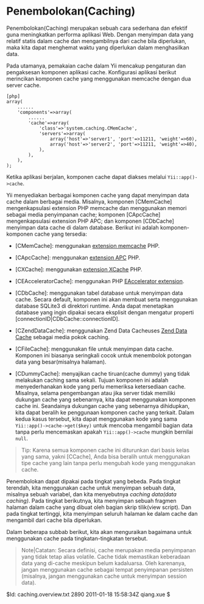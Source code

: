 Penembolokan(Caching)
=====================

Penembolokan(Caching) merupakan sebuah cara sederhana dan efektif guna meningkatkan performa aplikasi
Web. Dengan menyimpan data yang relatif statis dalam cache dan mengambilnya dari
cache bila diperlukan, maka kita dapat menghemat waktu yang diperlukan dalam menghasilkan data.

Pada utamanya, pemakaian cache dalam Yii mencakup pengaturan dan pengaksesan komponen aplikasi
cache. Konfigurasi aplikasi berikut merincikan komponen cache yang
menggunakan memcache dengan dua server cache.

~~~
[php]
array(
	......
	'components'=>array(
		......
		'cache'=>array(
			'class'=>'system.caching.CMemCache',
			'servers'=>array(
				array('host'=>'server1', 'port'=>11211, 'weight'=>60),
				array('host'=>'server2', 'port'=>11211, 'weight'=>40),
			),
		),
	),
);
~~~

Ketika aplikasi berjalan, komponen cache dapat diakses melalui
`Yii::app()->cache`.

Yii menyediakan berbagai komponen cache yang dapat menyimpan data cache dalam
berbagai media. Misalnya, komponen [CMemCache] mengenkapsulasi extension
PHP memcache dan menggunakan memori sebagai media penyimpanan cache; komponen
[CApcCache] mengenkapsulasi extension PHP APC; dan komponen
[CDbCache] menyimpan data cache di dalam database. Berikut ini adalah
komponen-komponen cache yang tersedia:

   - [CMemCache]: menggunakan [extension memcache](http://www.php.net/manual/en/book.memcache.php) PHP.

   - [CApcCache]: menggunakan [extension APC](http://www.php.net/manual/en/book.apc.php) PHP.

   - [CXCache]: menggunakan [extension XCache](http://xcache.lighttpd.net/) PHP.

   - [CEAcceleratorCache]: menggunakan PHP [EAccelerator extension](http://eaccelerator.net/).

   - [CDbCache]: menggunakan tabel database untuk menyimpan data cache. Secara default,
komponen ini akan membuat serta menggunakan database SQLite3 di direktori runtime. Anda
dapat menetapkan database yang ingin dipakai secara eksplisit dengan mengatur properti
[connectionID|CDbCache::connectionID].

   - [CZendDataCache]: menggunakan Zend Data Cacheuses [Zend Data Cache](http://files.zend.com/help/Zend-Server-Community-Edition/data_cache_component.htm)
 sebagai media pokok caching.

   - [CFileCache]: menggunakan file untuk menyimpan data cache. Komponen ini biasanya seringkali cocok untuk
menembolok potongan data yang besar(misalnya halaman).

   - [CDummyCache]: menyajikan cache tiruan(cache dummy) yang tidak melakukan caching sama sekali. Tujuan
komponen ini adalah menyederhanakan kode yang perlu memeriksa ketersediaan cache.
Misalnya, selama pengembangan atau jika server tidak memiliki dukungan cache yang sebenarnya, kita
dapat menggunakan komponen cache ini. Seandainya dukungan cache yang sebenarnya dihidupkan, kita dapat beralih
ke penggunaan komponen cache yang terkait. Dalam kedua kasus tersebut, kita dapat menggunakan kode yang sama
`Yii::app()->cache->get($key)` untuk mencoba mengambil bagian data tanpa perlu mencemaskan
apakah `Yii::app()->cache` mungkin bernilai `null`. 

> Tip: Karena semua komponen cache ini diturunkan dari basis kelas yang sama, yakni
[CCache], Anda bisa beralih untuk menggunakan tipe cache yang lain tanpa perlu mengubah
kode yang menggunakan cache.

Penembolokan dapat dipakai pada tingkat yang bebeda. Pada tingkat terendah, kita menggunakan cache
untuk menyimpan sebuah data, misalnya sebuah variabel, dan kita menyebutnya
*caching data(data caching)*. Pada tingkat berikutnya, kita menyimpan sebuah fragmen halaman
dalam cache yang dibuat oleh bagian skrip tilik(view script). Dan pada tingkat
tertinggi, kita menyimpan seluruh halaman ke dalam cache dan mengambil dari cache bila diperlukan.

Dalam beberapa subbab berikut, kita akan menguraikan bagaimana untuk menggunakan
cache pada tingkatan-tingkatan tersebut.

> Note|Catatan: Secara definisi, cache merupakan media penyimpanan yang tidak tetap alias volatile.
Cache tidak memastikan keberadaan data yang di-cache meskipun belum kadaluarsa.
Oleh karenanya, jangan menggunakan cache sebagai tempat penyimpanan persisten (misalnya, jangan
menggunakan cache untuk menyimpan session data).

<div class="revision">$Id: caching.overview.txt 2890 2011-01-18 15:58:34Z qiang.xue $</div>